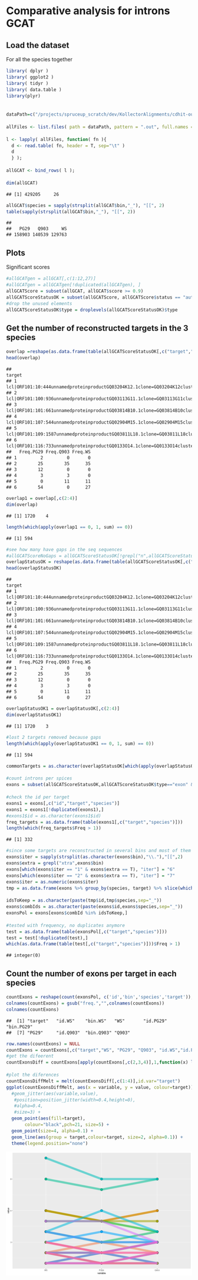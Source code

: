 Comparative analysis for introns GCAT
================

Load the dataset
----------------

For all the species together

``` r
library( dplyr )
library( ggplot2 )
library( tidyr )
library( data.table )
library(plyr)


dataPath=c("/projects/spruceup_scratch/dev/KollectorAlignments/cdhit-output4AllTargets/PG29/Scipio2/PeptidesGCAT/ParsedYaml", "/projects/spruceup_scratch/dev/KollectorAlignments/cdhit-output4AllTargets/Q903/Scipio2/PeptidesGCAT/ParsedYaml","/projects/spruceup_scratch/dev/KollectorAlignments/cdhit-output4AllTargets/WS77111/Scipio2/PeptidesGCAT/ParsedYaml")

allFiles <- list.files( path = dataPath, pattern = ".out", full.names = TRUE )

l <- lapply( allFiles, function( fn ){
  d <- read.table( fn, header = T, sep="\t" )
  d
  } );

allGCAT <- bind_rows( l );

dim(allGCAT)
```

    ## [1] 429205     26

``` r
allGCAT$species = sapply(strsplit(allGCAT$bin,"_"), "[[", 2)
table(sapply(strsplit(allGCAT$bin,"_"), "[[", 2))
```

    ## 
    ##   PG29   Q903     WS 
    ## 158903 140539 129763

Plots
-----

Significant scores

``` r
#allGCATgen = allGCAT[,c(1:12,27)]
#allGCATgen = allGCATgen[!duplicated(allGCATgen), ]
allGCATScore = subset(allGCAT, allGCAT$score >= 0.9)
allGCATScoreStatusOK = subset(allGCATScore, allGCATScore$status == "auto" | allGCATScore$reason == "mismatches")
#drop the unused elements
allGCATScoreStatusOK$type = droplevels(allGCATScoreStatusOK)$type
```

Get the number of reconstructed targets in the 3 species
--------------------------------------------------------

``` r
overlap =reshape(as.data.frame(table(allGCATScoreStatusOK[,c("target","species")])),idvar = "target", timevar="species" , direction = "wide" )
head(overlap)
```

    ##                                                                                                             target
    ## 1   lcl|ORF101:10:444unnamedproteinproductGQ03204K12.1clone=GQ03204K12cluster=GQ03204K12status=completegb=BT109101
    ## 2  lcl|ORF101:100:936unnamedproteinproductGQ03113G11.1clone=GQ03113G11cluster=GQ03113G11status=completegb=BT107844
    ## 3  lcl|ORF101:101:661unnamedproteinproductGQ03814B10.1clone=GQ03814B10cluster=GQ03814B10status=completegb=BT117165
    ## 4  lcl|ORF101:107:544unnamedproteinproductGQ02904M15.1clone=GQ02904M15cluster=GQ02904M15status=completegb=BT106192
    ## 5 lcl|ORF101:109:1587unnamedproteinproductGQ03811L18.1clone=GQ03811L18cluster=GQ03811L18status=completegb=BT117043
    ## 6     lcl|ORF101:116:733unnamedproteinproductGQ0133O14.1clone=GQ0133O14cluster=GQ0133O14status=completegb=BT101943
    ##   Freq.PG29 Freq.Q903 Freq.WS
    ## 1         2         0       0
    ## 2        25        35      35
    ## 3        12         0       0
    ## 4         3         3       0
    ## 5         0        11      11
    ## 6        54         0      27

``` r
overlap1 = overlap[,c(2:4)]
dim(overlap)
```

    ## [1] 1720    4

``` r
length(which(apply(overlap1 == 0, 1, sum) == 0))
```

    ## [1] 594

``` r
#see how many have gaps in the seq sequences
#allGCATScoreNoGaps = allGCATScoreStatusOK[!grepl("n",allGCATScoreStatusOK$seq),]
overlapStatusOK = reshape(as.data.frame(table(allGCATScoreStatusOK[,c("target","species")])),idvar = "target", timevar="species" , direction = "wide" )
head(overlapStatusOK)
```

    ##                                                                                                             target
    ## 1   lcl|ORF101:10:444unnamedproteinproductGQ03204K12.1clone=GQ03204K12cluster=GQ03204K12status=completegb=BT109101
    ## 2  lcl|ORF101:100:936unnamedproteinproductGQ03113G11.1clone=GQ03113G11cluster=GQ03113G11status=completegb=BT107844
    ## 3  lcl|ORF101:101:661unnamedproteinproductGQ03814B10.1clone=GQ03814B10cluster=GQ03814B10status=completegb=BT117165
    ## 4  lcl|ORF101:107:544unnamedproteinproductGQ02904M15.1clone=GQ02904M15cluster=GQ02904M15status=completegb=BT106192
    ## 5 lcl|ORF101:109:1587unnamedproteinproductGQ03811L18.1clone=GQ03811L18cluster=GQ03811L18status=completegb=BT117043
    ## 6     lcl|ORF101:116:733unnamedproteinproductGQ0133O14.1clone=GQ0133O14cluster=GQ0133O14status=completegb=BT101943
    ##   Freq.PG29 Freq.Q903 Freq.WS
    ## 1         2         0       0
    ## 2        25        35      35
    ## 3        12         0       0
    ## 4         3         3       0
    ## 5         0        11      11
    ## 6        54         0      27

``` r
overlapStatusOK1 = overlapStatusOK[,c(2:4)]
dim(overlapStatusOK1)
```

    ## [1] 1720    3

``` r
#lost 2 targets removed because gaps
length(which(apply(overlapStatusOK1 == 0, 1, sum) == 0))
```

    ## [1] 594

``` r
commonTargets = as.character(overlapStatusOK[which(apply(overlapStatusOK1 == 0, 1, sum) == 0),]$target)

#count introns per spices
exons = subset(allGCATScoreStatusOK,allGCATScoreStatusOK$type=="exon" & allGCATScoreStatusOK$target %in% commonTargets)

#check the id per target
exons1 = exons[,c("id","target","species")]
exons1 = exons1[!duplicated(exons1),]
#exons1$id = as.character(exons1$id)
freq_targets = as.data.frame(table(exons1[,c("target","species")]))
length(which(freq_targets$Freq > 1))
```

    ## [1] 332

``` r
#since some targets are reconstructed in several bins and most of them have identical score, select the ones that are assembled earlier
exons$iter = sapply(strsplit(as.character(exons$bin),"\\."),"[[",2)
exons$extra = grepl("xtra",exons$bin) 
exons[which(exons$iter == "1" & exons$extra == T), "iter"] = "6" 
exons[which(exons$iter == "2" & exons$extra == T), "iter"] = "7"
exons$iter = as.numeric(exons$iter)
tmp = as.data.frame(exons %>% group_by(species, target) %>% slice(which.min(iter)))

idsToKeep = as.character(paste(tmp$id,tmp$species,sep="_"))
exons$combIds = as.character(paste(exons$id,exons$species,sep="_"))
exonsPol = exons[exons$combId %in% idsToKeep,]

#tested with frequency, no duplicates anymore
test = as.data.frame(table(exonsPol[,c("target","species")]))
test = test[!duplicated(test),]
which(as.data.frame(table(test[,c("target","species")]))$Freq > 1)
```

    ## integer(0)

Count the number of exons per target in each species
----------------------------------------------------

``` r
countExons = reshape(count(exonsPol, c('id','bin','species','target')),idvar = c("target"), timevar="species" , direction = "wide" )
colnames(countExons) = gsub("freq.","",colnames(countExons))
colnames(countExons)
```

    ##  [1] "target"   "id.WS"    "bin.WS"   "WS"       "id.PG29"  "bin.PG29"
    ##  [7] "PG29"     "id.Q903"  "bin.Q903" "Q903"

``` r
row.names(countExons) = NULL
countExons = countExons[,c("target","WS", "PG29", "Q903", "id.WS","id.PG29","id.Q903","bin.WS","bin.PG29","bin.Q903")]
#get the difeerent
countExonsDiff = countExons[apply(countExons[,c(2,3,4)],1,function(x) length(unique(x)) >1),]

#plot the diferences
countExonsDiffMelt = melt(countExonsDiff[,c(1:4)],id.var="target")
ggplot(countExonsDiffMelt, aes(x = variable, y = value, colour=target)) +
  #geom_jitter(aes(variable,value),
   #position=position_jitter(width=0.4,height=0),
   #alpha=0.4,
   #size=3) +
  geom_point(aes(fill=target), 
       colour="black",pch=21, size=5) + 
  geom_point(size=4, alpha=0.1) +
  geom_line(aes(group = target,colour=target, size=2, alpha=0.1)) + 
  theme(legend.position="none")
```

![](images/count_exons-1.png)
